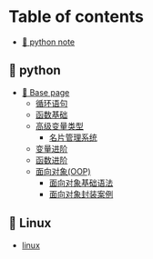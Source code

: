 # Table of contents

* [🥨 python note](README.md)

## 🥭 python

* [🍑 Base page](<README (2).md>)
  * [循环语句](python/zong-shu/master.md)
  * [函数基础](python/zong-shu/han-shu-ji-chu.md)
  * [高级变量类型](python/zong-shu/gao-ji-bian-liang-lei-xing.md)
    * [名片管理系统](python/base-page/gao-ji-bian-liang-lei-xing/ming-pian-guan-li-xi-tong.md)
  * [变量进阶](python/base-page/bian-liang-jin-jie.md)
  * [函数进阶](python/base-page/han-shu-jin-jie.md)
  * [面向对象(OOP)](python/base-page/mian-xiang-dui-xiang-oop/README.md)
    * [面向对象基础语法](python/base-page/mian-xiang-dui-xiang-oop/mian-xiang-dui-xiang-ji-chu-yu-fa.md)
    * [面向对象封装案例](python/base-page/mian-xiang-dui-xiang-oop/mian-xiang-dui-xiang-feng-zhuang-an-li.md)

## 🍐 Linux

* [linux](<README (1).md>)
